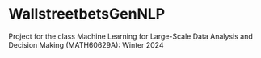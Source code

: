 # WallstreetbetsGenNLP
Project for the class Machine Learning for Large-Scale Data Analysis and Decision Making (MATH60629A): Winter 2024

